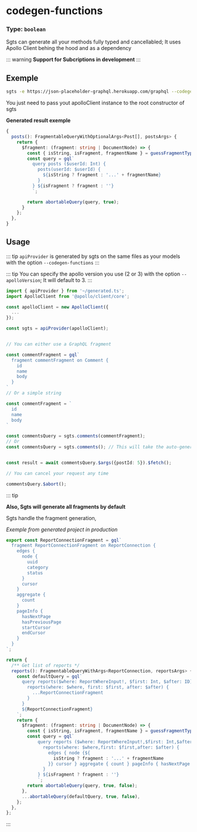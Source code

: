 # codegen-functions

### Type: `boolean`

Sgts can generate all your methods fully typed and cancellabled;
It uses Apollo Client behing the hood and as a dependency

::: warning
**Support for Subcriptions in development**
:::

## Exemple

```bash
sgts -e https://json-placeholder-graphql.herokuapp.com/graphql --codegen-functions
```

You just need to pass yout apolloClient instance to the root constructor of sgts

**Generated result exemple**

```typescript
{
  posts(): FragmentableQueryWithOptionalArgs<Post[], postsArgs> {
    return {
      $fragment: (fragment: string | DocumentNode) => {
        const { isString, isFragment, fragmentName } = guessFragmentType(fragment);
        const query = gql`
          query posts ($userId: Int) {
            posts(userId: $userId) {
              ${isString ? fragment : '...' + fragmentName}
            }
          } ${isFragment ? fragment : ''}
          `;

        return abortableQuery(query, true);
      }
    };
  },
}
```

## Usage

::: tip
`apiProvider` is generated by sgts on the same files as your models with the option `--codegen-functions`
:::

::: tip
You can specify the apollo version you use (2 or 3) with the option `--apolloVersion`;
It will default to 3.
:::

```ts
import { apiProvider } from '~/generated.ts';
import ApolloClient from '@apollo/client/core';

const apolloClient = new ApolloClient({
  ...
});

const sgts = apiProvider(apolloClient);


// You can either use a GraphQL fragment

const commentFragment = gql`
  fragment commentFragment on Comment {
    id
    name
    body
  }
`
// Or a simple string

const commentFragment = `
  id
  name
  body
`

const commentsQuery = sgts.comments(commentFragment);
// Or
const commentsQuery = sgts.comments(); // This will take the auto-generated fragment by default


const result = await commentsQuery.$args({postId: 5}).$fetch();

// You can cancel your request any time

commentsQuery.$abort();
```

::: tip

**Also, Sgts will generate all fragments by default**

Sgts handle the fragment generation,

_Exemple from generated project in production_

```typescript
export const ReportConnectionFragment = gql`
  fragment ReportConnectionFragment on ReportConnection {
    edges {
      node {
        uuid
        category
        status
      }
      cursor
    }
    aggregate {
      count
    }
    pageInfo {
      hasNextPage
      hasPreviousPage
      startCursor
      endCursor
    }
  }
`;

return {
  /** Get list of reports */
  reports(): FragmentableQueryWithArgs<ReportConnection, reportsArgs> {
    const defaultQuery = gql`
      query reports($where: ReportWhereInput!, $first: Int, $after: ID) {
        reports(where: $where, first: $first, after: $after) {
          ...ReportConnectionFragment
        }
      }
      ${ReportConnectionFragment}
    `;
    return {
      $fragment: (fragment: string | DocumentNode) => {
        const { isString, isFragment, fragmentName } = guessFragmentType(fragment);
        const query = gql`
            query reports ($where: ReportWhereInput!,$first: Int,$after: ID) {
              reports(where: $where,first: $first,after: $after) {
                edges { node {${
                  isString ? fragment : '...' + fragmentName
                }} cursor } aggregate { count } pageInfo { hasNextPage hasPreviousPage startCursor endCursor } 
              }
            } ${isFragment ? fragment : ''}
            `;
        return abortableQuery(query, true, false);
      },
      ...abortableQuery(defaultQuery, true, false),
    };
  },
};
```

:::
